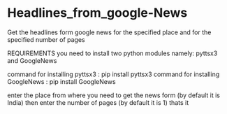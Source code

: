 # Headlines_from_google-News
Get the headlines form google news for the specified place and for the specified number of pages

REQUIREMENTS 
you need to install two python modules namely: pyttsx3 and GoogleNews

command for installing pyttsx3 : pip install pyttsx3
command for installing GoogleNews : pip install GoogleNews

enter the place from where you need to get the news form  (by default it is India)
then enter the number of pages (by default it is 1)
thats it
